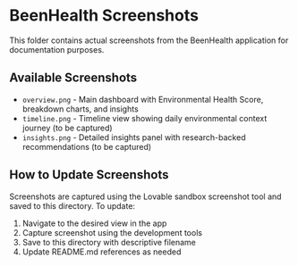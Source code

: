 # BeenHealth Screenshots

This folder contains actual screenshots from the BeenHealth application for documentation purposes.

## Available Screenshots

- `overview.png` - Main dashboard with Environmental Health Score, breakdown charts, and insights
- `timeline.png` - Timeline view showing daily environmental context journey (to be captured)
- `insights.png` - Detailed insights panel with research-backed recommendations (to be captured)

## How to Update Screenshots

Screenshots are captured using the Lovable sandbox screenshot tool and saved to this directory. To update:

1. Navigate to the desired view in the app
2. Capture screenshot using the development tools
3. Save to this directory with descriptive filename
4. Update README.md references as needed

